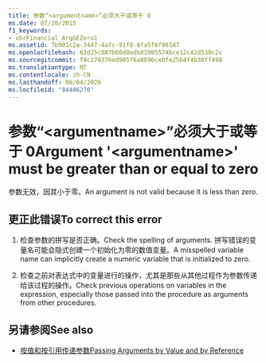 ```yaml
---
title: 参数“<argumentname>”必须大于或等于 0
ms.date: 07/20/2015
f1_keywords:
- vbrFinancial_ArgGEZero1
ms.assetid: 7b901c2a-3447-4afc-91f8-8fa5f6f961d7
ms.openlocfilehash: 63d25c807b60d0edb81985574bce12c42d539c2c
ms.sourcegitcommit: f8c270376ed905f6a8896ce0fe25b4f4b38ff498
ms.translationtype: MT
ms.contentlocale: zh-CN
ms.lasthandoff: 06/04/2020
ms.locfileid: "84406270"
---
```

# <a name="argument-argumentname-must-be-greater-than-or-equal-to-zero"></a><span data-ttu-id="6c8e7-102">参数“\<argumentname>”必须大于或等于 0</span><span class="sxs-lookup"><span data-stu-id="6c8e7-102">Argument '\<argumentname>' must be greater than or equal to zero</span></span>
<span data-ttu-id="6c8e7-103">参数无效，因其小于零。</span><span class="sxs-lookup"><span data-stu-id="6c8e7-103">An argument is not valid because it is less than zero.</span></span>  
  
## <a name="to-correct-this-error"></a><span data-ttu-id="6c8e7-104">更正此错误</span><span class="sxs-lookup"><span data-stu-id="6c8e7-104">To correct this error</span></span>  
  
1. <span data-ttu-id="6c8e7-105">检查参数的拼写是否正确。</span><span class="sxs-lookup"><span data-stu-id="6c8e7-105">Check the spelling of arguments.</span></span> <span data-ttu-id="6c8e7-106">拼写错误的变量名可能会隐式创建一个初始化为零的数值变量。</span><span class="sxs-lookup"><span data-stu-id="6c8e7-106">A misspelled variable name can implicitly create a numeric variable that is initialized to zero.</span></span>  
  
2. <span data-ttu-id="6c8e7-107">检查之前对表达式中的变量进行的操作，尤其是那些从其他过程作为参数传递给该过程的操作。</span><span class="sxs-lookup"><span data-stu-id="6c8e7-107">Check previous operations on variables in the expression, especially those passed into the procedure as arguments from other procedures.</span></span>  
  
## <a name="see-also"></a><span data-ttu-id="6c8e7-108">另请参阅</span><span class="sxs-lookup"><span data-stu-id="6c8e7-108">See also</span></span>

- [<span data-ttu-id="6c8e7-109">按值和按引用传递参数</span><span class="sxs-lookup"><span data-stu-id="6c8e7-109">Passing Arguments by Value and by Reference</span></span>](../programming-guide/language-features/procedures/passing-arguments-by-value-and-by-reference.md)

